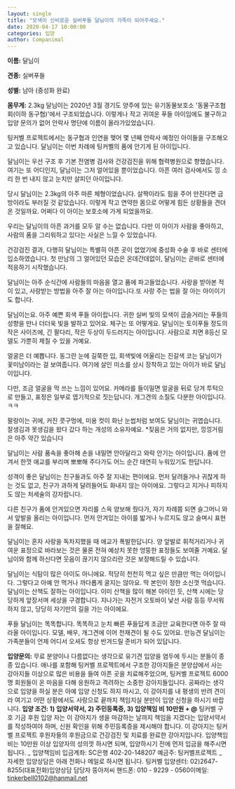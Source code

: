 ```yaml
---
layout: single
title: "모색이 신비로운 실버푸들 달님이의 가족이 되어주세요."
date: 2020-04-17 10:00:00
categories: 입양
author: Companimal
---
```


**이름:** 달님이

**견종:** 실버푸들

**성별:** 남아 (중성화 완료)

**몸무게:** 2.3kg 달님이는 2020년 3월 경기도 양주에 있는 유기동물보호소 '동물구조협회(이하 동구협)'에서 구조되었습니다. 이렇게나 작고 귀여운 푸들 아이임에도 불구하고 입양 문의가 없어 안락사 명단에 이름이 올라가있었습니다.

팅커벨 프로젝트에서는 동구협과 인연을 맺어 몇 년째 안락사 예정인 아이들을 구조해오고 있습니다. 달님이는 이번 차례에 팅커벨의 품에 안기게 된 아이입니다.

달님이는 우선 구조 후 기본 전염병 검사와 건강검진을 위해 협력병원으로 향했습니다. 여기는 또 어디인지, 달님이는 그저 얼어있을 뿐이었습니다. 아픈 여러 검사에서도 낑 소리 한 번 내지 않고 눈치만 살피던 아이입니다.

당시 달님이는 2.3kg의 아주 마른 체형이었습니다. 살짝이라도 힘을 주어 만진다면 금방이라도 부러질 것 같았습니다. 이렇게 작고 연약한 몸으로 어떻게 힘든 상황들을 견뎌온 것일까요. 어쩌다 이 아이는 보호소에 가게 되었을까요.

우리는 달님이의 아픈 과거를 모두 알 수는 없습니다. 다만 이 아이가 사람을 좋아하고, 사람의 품을 그리워하고 있다는 사실은 느낄 수 있었습니다.

건강검진 결과, 다행히 달님이는 특별히 아픈 곳이 없었기에 중성화 수술 후 바로 센터에 입소하였습니다. 첫 만남의 그 얼어있던 모습은 온데간데없이, 달님이는 곧바로 센터에 적응하기 시작했습니다.

달님이는 아주 순식간에 사람들의 마음을 열고 품에 파고들었습니다. 사랑을 받아본 적이 있고, 사랑받는 방법을 아주 잘 아는 아이입니다.또 사랑 주는 법을 잘 아는 아이이기도 합니다.

달님이는요. 아주 예쁜 회색 푸들 아이랍니다. 귀한 실버 빛의 모색이 곱슬거리는 푸들의 성향을 만나 더더욱 빛을 발하고 있어요. 체구는 또 어떻게요. 달님이는 토이푸들 정도의 작은 사이즈에, 긴 팔다리, 작은 두상이 두드러지는 아이입니다. 사람으로 치면 8등신 모델도 가뿐히 제칠 수 있을 거예요.

얼굴은 더 예쁩니다. 동그란 눈에 길쭉한 입, 회색빛에 어울리는 진갈색 코는 달님이가 꽃미남이라는 걸 보여줍니다. 여기에 살인 미소를 상시 장착하고 있는 아이가 바로 달님이입니다.

다만, 조금 얼굴을 막 쓰는 느낌이 있어요. 카메라를 들이밀면 얼굴을 뒤로 당겨 투턱으로 만들고, 표정은 일부로 엽기적으로 짓는답니다. 개그견의 소질도 다분한 아이입니다. ㅋㅋ

팔랑이는 귀에, 커진 콧구멍에, 미용 컷이 화난 눈썹처럼 보여도 달님이는 귀엽습니다. 잘생김과 못생김을 왔다 갔다 하는 개성의 소유자예요. \*짖음은 거의 없지만, 낑낑거림은 아주 약간 있습니다

달님이는 사람 품속을 좋아해 손을 내밀면 안아달라고 와락 안기는 아이입니다. 품에 안겨서 한껏 애교를 부리며 뽀뽀해 주다가도 어느 순간 태연히 누워있기도 한답니다.

성격이 좋은 달님이는 친구들과도 아주 잘 지내는 편이에요. 먼저 달려들거나 귀찮게 하는 것도 없고, 친구가 과하게 달려들어도 화내지 않는 아이에요. 그렇다고 지거나 피하지도 않는 처세술의 강자랍니다.

다른 친구가 품에 안겨있으면 자리를 스윽 양보해 줬다가, 자기 차례쯤 되면 슬그머니 와서 앞발을 올리는 아이입니다. 먼저 안겨있는 아이를 밟거나 누르지도 않고 슬며시 표현을 잘해요.

달님이는 혼자 사랑을 독차지했을 때 애교가 폭발한답니다. 양 앞발로 휘적거리거나 귀여운 표정으로 바라보는 것은 물론 전혀 예상치 못한 엉뚱한 표정들도 보여줄 거예요. 달님이와 함께 하신다면 웃음이 끊기지 않으리란 것은 보장해드릴 수 있습니다.

달님이는 식탐이 많은 아이도 아니에요. 적당히 천천히 먹고 싶은 만큼만 먹는 아이입니다. 그렇다고 아예 안 먹거나 까다롭게 굴지는 않아요. 딱 본인이 정한 소신껏 먹습니다. 달님이는 산책도 잘하는 아이입니다. 이미 산책을 많이 해본 아이인 듯, 산책 시에는 당당하게 앞장서며 세상을 구경합니다. 지나가는 자전거 오토바이 낯선 사람 등등 무서워하지 않고, 당당히 자기만의 길을 가는 아이에요.

푸들 달님이는 똑똑합니다. 똑똑하고 눈치 빠른 푸들답게 조금만 교육한다면 아주 잘 따라올 아이입니다. 모델, 배우, 개그견에 이어 천재견이 될 수도 있어요. 만능견 달님이는 가족분들이 언제 어디서 오셔도 항상 반겨드릴 준비가 되어 있답니다.

**입양문의:** 무료 분양이나 다름없다는 생각으로 유기견 입양을 염두에 두시는 분들이 종종 있습니다. 애나를 포함해 팅커벨 프로젝트에서 구조한 강아지들은 분양샵에서 사는 강아지들 이상으로 많은 비용을 들여 아픈 곳을 치료해주었으며, 팅커벨 프로젝트 6000명 회원들이 온 마음을 다해 응원하고 격려하는 소중한 강아지들입니다. 공짜라는 생각으로 입양을 하실 분은 아예 입양 신청도 하지 마시고, 이 강아지를 내 평생의 반려 견이라 여기고 어떤 상황에서도 사랑으로 끝까지 책임지실 분만이 입양 신청을 하시기 바랍니다. **입양 조건: 1) 입양서약서, 2) 주민등록증, 3) 입양책임 비 10만원 + @** 팅커벨 구호 기금 후원 입양 자는 이 강아지가 생을 마감하는 날까지 책임을 지겠다는 입양서약서를 작성하여야 하며, 신원 확인을 위해 주민등록증을 제시해야 합니다. 이 강아지는 팅커벨 프로젝트 후원자들의 후원금으로 건강검진 및 치료를 완료한 강아지입니다. 입양책임 비는 10만원 이상 입양자의 성의껏 하시면 되며, 입양하시기 전에 먼저 입금을 해주시면 됩니다. _ 입양책임비 입금계좌: SC은행 402-20-148207 예금주: 팅커벨프로젝트 _ 자세한 입양상담은 아래 전화나 메일로 하시면 됩니다. 팅커벨 입양센터: 02)2647-8255(대표전화)입양상담 담당자 뚱아저씨 핸드폰: 010 - 9229 - 0560이메일: tinkerbell0102@hanmail.net
